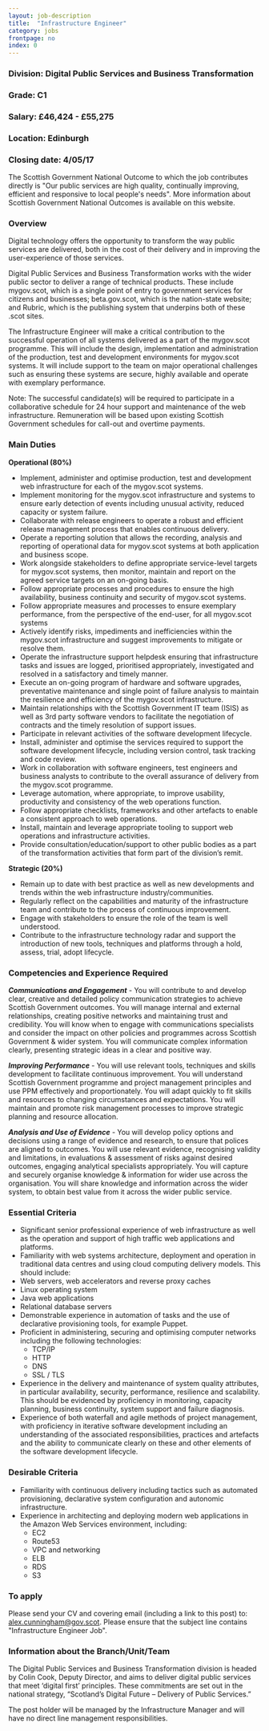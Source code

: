 ```yaml
---
layout: job-description
title:  "Infrastructure Engineer"
category: jobs
frontpage: no
index: 0
---
```


### Division: Digital Public Services and Business Transformation
### Grade: C1
### Salary: &pound;46,424 - &pound;55,275
### Location: Edinburgh
### Closing date: 4/05/17

The Scottish Government National Outcome to which the job contributes directly is "Our public services are high quality, continually improving, efficient and responsive to local people's needs". More information about Scottish Government National Outcomes is available on this website.

### Overview

Digital technology offers the opportunity to transform the way public services are delivered, both in the cost of their delivery and in improving the user-experience of those services.

Digital Public Services and Business Transformation works with the wider public sector to deliver a range of technical products. These include mygov.scot, which is a single point of entry to government services for citizens and businesses; beta.gov.scot, which is the nation-state website; and Rubric, which is the publishing system that underpins both of these .scot sites.

The Infrastructure Engineer will make a critical contribution to the successful operation of all systems delivered as a part of the mygov.scot programme. This will include the design, implementation and administration of the production, test and development environments for mygov.scot systems. It will include support to the team on major operational challenges such as ensuring these systems are secure, highly available and operate with exemplary performance.

Note: The successful candidate(s) will be required to participate in a collaborative schedule for 24 hour support and maintenance of the web infrastructure. Remuneration will be based upon existing Scottish Government schedules for call-out and overtime payments.

### Main Duties

**Operational (80%)**

* Implement, administer and optimise production, test and development web infrastructure for each of the mygov.scot systems.
* Implement monitoring for the mygov.scot infrastructure and systems to ensure early detection of events including unusual activity, reduced capacity or system failure.
* Collaborate with release engineers to operate a robust and efficient release management process that enables continuous delivery.
* Operate a reporting solution that allows the recording, analysis and reporting of operational data for mygov.scot systems at both application and business scope.
* Work alongside stakeholders to define appropriate service-level targets for mygov.scot systems, then monitor, maintain and report on the agreed service targets on an on-going basis.
* Follow appropriate processes and procedures to ensure the high availability, business continuity and security of mygov.scot systems.
* Follow appropriate measures and processes to ensure exemplary performance, from the perspective of the end-user, for all mygov.scot systems
* Actively identify risks, impediments and inefficiencies within the mygov.scot infrastructure and suggest improvements to mitigate or resolve them.
* Operate the infrastructure support helpdesk ensuring that infrastructure tasks and issues are logged, prioritised appropriately, investigated and resolved in a satisfactory and timely manner.
* Execute an on-going program of hardware and software upgrades, preventative maintenance and single point of failure analysis to maintain the resilience and efficiency of the mygov.scot infrastructure.
* Maintain relationships with the Scottish Government IT team (ISIS) as well as 3rd party software vendors to facilitate the negotiation of contracts and the timely resolution of support issues.
* Participate in relevant activities of the software development lifecycle.
* Install, administer and optimise the services required to support the software development lifecycle, including version control, task tracking and code review.
* Work in collaboration with software engineers, test engineers and business analysts to contribute to the overall assurance of delivery from the mygov.scot programme.
* Leverage automation, where appropriate, to improve usability, productivity and consistency of the web operations function.
* Follow appropriate checklists, frameworks and other artefacts to enable a consistent approach to web operations.
* Install, maintain and leverage appropriate tooling to support web operations and infrastructure activities.
* Provide consultation/education/support to other public bodies as a part of the transformation activities that form part of the division’s remit.

**Strategic (20%)**

* Remain up to date with best practice as well as new developments and trends within the web infrastructure industry/communities.
* Regularly reflect on the capabilities and maturity of the infrastructure team and contribute to the process of continuous improvement.
* Engage with stakeholders to ensure the role of the team is well understood.
* Contribute to the infrastructure technology radar and support the introduction of new tools, techniques and platforms through a hold, assess, trial, adopt lifecycle.

### Competencies and Experience Required

***Communications and Engagement*** - You will contribute to and develop clear, creative and detailed policy communication strategies to achieve Scottish Government outcomes. You will manage internal and external relationships, creating positive networks and maintaining trust and credibility. You will know when to engage with communications specialists and consider the impact on other policies and programmes across Scottish Government & wider system. You will communicate complex information clearly, presenting strategic ideas in a clear and positive way.

***Improving Performance*** - You will use relevant tools, techniques and skills development to facilitate continuous improvement. You will understand Scottish Government programme and project management principles and use PPM effectively and proportionately. You will adapt quickly to fit skills and resources to changing circumstances and expectations. You will maintain and promote risk management processes to improve strategic planning and resource allocation.

***Analysis and Use of Evidence*** - You will develop policy options and decisions using a range of evidence and research, to ensure that polices are aligned to outcomes. You will use relevant evidence, recognising validity and limitations, in evaluations & assessment of risks against desired outcomes, engaging analytical specialists appropriately. You will capture and securely organise knowledge & information for wider use across the organisation. You will share knowledge and information across the wider system, to obtain best value from it across the wider public service.

### Essential Criteria

* Significant senior professional experience of web infrastructure as well as the operation and support of high traffic web applications and platforms.
* Familiarity with web systems architecture, deployment and operation in traditional data centres and using cloud computing delivery models. This should include:
 * Web servers, web accelerators and reverse proxy caches
 * Linux operating system
 * Java web applications
 * Relational database servers
* Demonstrable experience in automation of tasks and the use of declarative provisioning tools, for example Puppet.
* Proficient in administering, securing and optimising computer networks including the following technologies:
  - TCP/IP
  - HTTP
  - DNS
  - SSL / TLS
* Experience in the delivery and maintenance of system quality attributes, in particular availability, security, performance, resilience and scalability. This should be evidenced by proficiency in monitoring, capacity planning, business continuity, system support and failure diagnosis.
* Experience of both waterfall and agile methods of project management, with proficiency in iterative software development including an understanding of the associated responsibilities, practices and artefacts and the ability to communicate clearly on these and other elements of the software development lifecycle.

### Desirable Criteria

* Familiarity with continuous delivery including tactics such as automated provisioning, declarative system configuration and autonomic infrastructure.
* Experience in architecting and deploying modern web applications in the Amazon Web Services environment, including:
  - EC2
  - Route53
  - VPC and networking
  - ELB
  - RDS
  - S3

### To apply

Please send your CV and covering email (including a link to this post) to: <a href="mailto:alex.cunningham@gov.scot">alex.cunningham@gov.scot</a>. Please ensure that the subject line contains "Infrastructure Engineer Job".  

### Information about the Branch/Unit/Team

The Digital Public Services and Business Transformation division is headed by Colin Cook, Deputy Director, and aims to deliver digital public services that meet ‘digital first’ principles. These commitments are set out in the national strategy, “Scotland’s Digital Future – Delivery of Public Services.”

The post holder will be managed by the Infrastructure Manager and will have no direct line management responsibilities.
